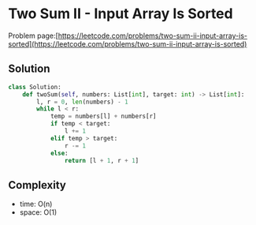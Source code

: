 # Two Sum II - Input Array Is Sorted

Problem page:[https://leetcode.com/problems/two-sum-ii-input-array-is-sorted](https://leetcode.com/problems/two-sum-ii-input-array-is-sorted)

## Solution

```python
class Solution:
    def twoSum(self, numbers: List[int], target: int) -> List[int]:
        l, r = 0, len(numbers) - 1
        while l < r:
            temp = numbers[l] + numbers[r]
            if temp < target:
                l += 1
            elif temp > target:
                r -= 1
            else:
                return [l + 1, r + 1]
```

## Complexity

- time: O(n)
- space: O(1)
